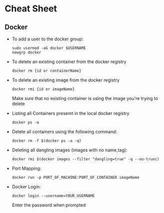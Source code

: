 # Cheat Sheet
## Docker

- To add a user to the docker group:

      sudo usermod -aG docker $USERNAME
      newgrp docker
- To delete an existing container from the docker registry

      docker rm {id or containerName}
- To delete an existing image from the docker registry

      docker rmi {id or imageName}
  Make sure that no existing container is using the image you're trying to delete
- Listing all Containers presemt in the local docker registry

      docker ps -a
- Delete all containers using the following command:

      docker rm -f $(docker ps -a -q)
- Deleting all dangling images (images with no name,tag):

      docker rmi $(docker images --filter "dangling=true" -q --no-trunc)
- Port Mapping:

      docker run -p PORT_OF_MACHINE:PORT_OF_CONTAINER imageName
- Docker Login:
      
      docker login --username=YOUR_USERNAME
  Enter the password when prompted
